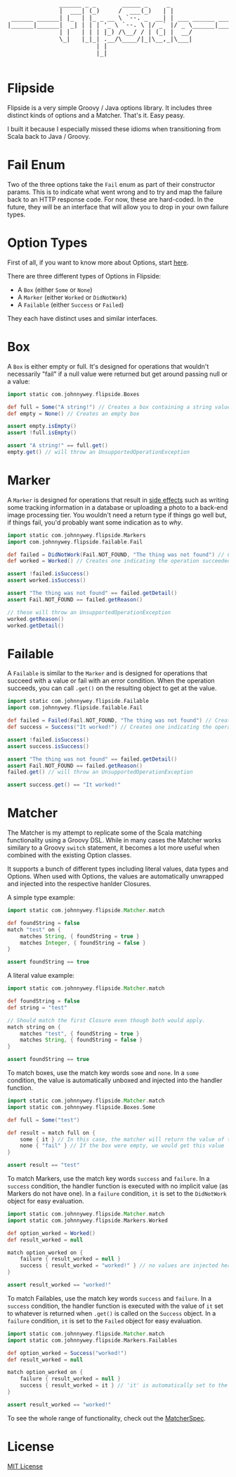 <pre>

              ______ _ _       _____ _     _                    
              |  ___| (_)     /  ___(_)   | |                   
 ______ ______| |_  | |_ _ __ \ `--. _  __| | ___ ______ ______ 
|______|______|  _| | | | '_ \ `--. \ |/ _` |/ _ \______|______|
              | |   | | | |_) /\__/ / | (_| |  __/              
              \_|   |_|_| .__/\____/|_|\__,_|\___|              
                        | |                                     
                        |_|                                     

</pre>
Flipside
============
Flipside is a very simple Groovy / Java options library. It includes three distinct kinds of options and a Matcher. That's it. Easy peasy.

I built it because I especially missed these idioms when transitioning from Scala back to Java / Groovy.

# Fail Enum
Two of the three options take the `Fail` enum as part of their constructor params. This is to indicate what went wrong and to try and map the failure back to an HTTP response code. For now, these are hard-coded. In the future, they will be an interface that will allow you to drop in your own failure types.

# Option Types
First of all, if you want to know more about Options, start [here](http://en.wikipedia.org/wiki/Option_type).

There are three different types of Options in Flipside:

* A `Box` (either `Some` or `None`)
* A `Marker` (either `Worked` or `DidNotWork`)
* A `Failable` (either `Success` or `Failed`)

They each have distinct uses and similar interfaces.

# Box
A `Box` is either empty or full. It's designed for operations that wouldn't necessarily "fail" if a null value were returned but get around passing null or a value:

```groovy
import static com.johnnywey.flipside.Boxes

def full = Some("A string!") // Creates a box containing a string value
def empty = None() // Creates an empty box

assert empty.isEmpty()
assert !full.isEmpty()

assert "A string!" == full.get()
empty.get() // will throw an UnsupportedOperationException
```

# Marker
A `Marker` is designed for operations that result in [side effects](http://en.wikipedia.org/wiki/Side_effect_(computer_science)) such as writing some tracking information in a database or uploading a photo to a back-end image processing tier. You wouldn't need a return type if things go well but, if things fail, you'd probably want some indication as to *why*.

```groovy
import static com.johnnywey.flipside.Markers
import com.johnnywey.flipside.failable.Fail

def failed = DidNotWork(Fail.NOT_FOUND, "The thing was not found") // Creates a new one indicating the operation failed and why
def worked = Worked() // Creates one indicating the operation succeeded

assert !failed.isSuccess()
assert worked.isSuccess()

assert "The thing was not found" == failed.getDetail()
assert Fail.NOT_FOUND == failed.getReason()

// these will throw an UnsupportedOperationException
worked.getReason()
worked.getDetail()
```

# Failable
A `Failable` is similar to the `Marker` and is designed for operations that succeed with a value or fail with an error condition. When the operation succeeds, you can call `.get()` on the resulting object to get at the value.

```groovy
import static com.johnnywey.flipside.Failable
import com.johnnywey.flipside.failable.Fail

def failed = Failed(Fail.NOT_FOUND, "The thing was not found") // Creates a new one indicating the operation failed and why
def success = Success("It worked!") // Creates one indicating the operation succeeded

assert !failed.isSuccess()
assert success.isSuccess()

assert "The thing was not found" == failed.getDetail()
assert Fail.NOT_FOUND == failed.getReason()
failed.get() // will throw an UnsupportedOperationException

assert success.get() == "It worked!"
```

# Matcher
The Matcher is my attempt to replicate some of the Scala matching functionality using a Groovy DSL. While in many cases the Matcher works similary to a Groovy `switch` statement, it becomes a lot more useful when combined with the existing Option classes.

It supports a bunch of different types including literal values, data types and Options. When used with Options, the values are automatically unwrapped and injected into the respective hanlder Closures.

A simple type example:

```groovy
import static com.johnnywey.flipside.Matcher.match

def foundString = false
match "test" on {
	matches String, { foundString = true }
	matches Integer, { foundString = false }
}

assert foundString == true
```

A literal value example:

```groovy
import static com.johnnywey.flipside.Matcher.match

def foundString = false
def string = "test"

// Should match the first Closure even though both would apply.
match string on {
	matches "test", { foundString = true }  
	matches String, { foundString = false }
}

assert foundString == true
```
To match boxes, use the match key words `some` and `none`. In a `some` condition, the value is automatically unboxed and injected into the handler function.

```groovy
import static com.johnnywey.flipside.Matcher.match
import static com.johnnywey.flipside.Boxes.Some

def full = Some("test")

def result = match full on {
	some { it } // In this case, the matcher will return the value of the box and set it to the implicit var 'it'
	none { "fail" } // If the box were empty, we would get this value
}

assert result == "test"
```

To match Markers, use the match key words `success` and `failure`. In a `success` condition, the handler function is executed with no implicit value (as Markers do not have one). In a `failure` condition, `it` is set to the `DidNotWork` object for easy evaluation.

```groovy
import static com.johnnywey.flipside.Matcher.match
import static com.johnnywey.flipside.Markers.Worked

def option_worked = Worked()
def result_worked = null

match option_worked on {
	failure { result_worked = null }
	success { result_worked = "worked!" } // no values are injected here as a Marker contains none
}

assert result_worked == "worked!"
```

To match Failables, use the match key words `success` and `failure`. In a `success` condition, the handler function is executed with the value of `it` set to whatever is returned when `.get()` is called on the `Success` object. In a `failure` condition, `it` is set to the `Failed` object for easy evaluation.

```groovy
import static com.johnnywey.flipside.Matcher.match
import static com.johnnywey.flipside.Markers.Failables

def option_worked = Success("worked!")
def result_worked = null

match option_worked on {
	failure { result_worked = null }
	success { result_worked = it } // 'it' is automatically set to the the value of 'option_worked.get()'
}

assert result_worked == "worked!"
```

To see the whole range of functionality, check out the [MatcherSpec](https://github.com/johnnywey/flipside/blob/master/src/test/groovy/com/johnnywey/flipside/MatcherSpec.groovy).

# License
[MIT License](http://opensource.org/licenses/MIT)






